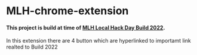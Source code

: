 # MLH-chrome-extension

#### This project is build at time of [MLH Local Hack Day Build 2022]().

In this extension there are 4 button which are hyperlinked to importamt link realted to Build 2022


